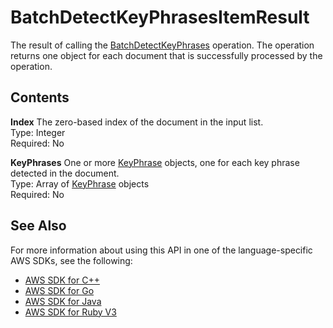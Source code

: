 # BatchDetectKeyPhrasesItemResult<a name="API_BatchDetectKeyPhrasesItemResult"></a>

The result of calling the [BatchDetectKeyPhrases](API_BatchDetectKeyPhrases.md) operation\. The operation returns one object for each document that is successfully processed by the operation\.

## Contents<a name="API_BatchDetectKeyPhrasesItemResult_Contents"></a>

 **Index**   <a name="comprehend-Type-BatchDetectKeyPhrasesItemResult-Index"></a>
The zero\-based index of the document in the input list\.  
Type: Integer  
Required: No

 **KeyPhrases**   <a name="comprehend-Type-BatchDetectKeyPhrasesItemResult-KeyPhrases"></a>
One or more [KeyPhrase](API_KeyPhrase.md) objects, one for each key phrase detected in the document\.  
Type: Array of [KeyPhrase](API_KeyPhrase.md) objects  
Required: No

## See Also<a name="API_BatchDetectKeyPhrasesItemResult_SeeAlso"></a>

For more information about using this API in one of the language\-specific AWS SDKs, see the following:
+  [AWS SDK for C\+\+](https://docs.aws.amazon.com/goto/SdkForCpp/comprehend-2017-11-27/BatchDetectKeyPhrasesItemResult) 
+  [AWS SDK for Go](https://docs.aws.amazon.com/goto/SdkForGoV1/comprehend-2017-11-27/BatchDetectKeyPhrasesItemResult) 
+  [AWS SDK for Java](https://docs.aws.amazon.com/goto/SdkForJava/comprehend-2017-11-27/BatchDetectKeyPhrasesItemResult) 
+  [AWS SDK for Ruby V3](https://docs.aws.amazon.com/goto/SdkForRubyV3/comprehend-2017-11-27/BatchDetectKeyPhrasesItemResult) 